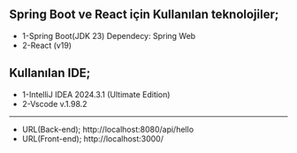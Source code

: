 ## Spring Boot ve React  için Kullanılan teknolojiler;
* 1-Spring Boot(JDK 23) Dependecy: Spring Web 
* 2-React (v19)
## Kullanılan IDE;
* 1-IntelliJ IDEA 2024.3.1 (Ultimate Edition)
* 2-Vscode v.1.98.2
*****************
* URL(Back-end);  http://localhost:8080/api/hello
* URL(Front-end); http://localhost:3000/
